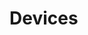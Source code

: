 # Devices






























































































